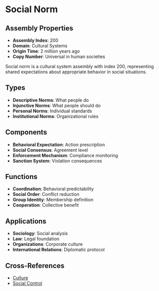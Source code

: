 # Social Norm

## Assembly Properties
- **Assembly Index**: 200
- **Domain**: Cultural Systems
- **Origin Time**: 2 million years ago
- **Copy Number**: Universal in human societies

Social norm is a cultural system assembly with index 200, representing shared expectations about appropriate behavior in social situations.

## Types
- **Descriptive Norms**: What people do
- **Injunctive Norms**: What people should do
- **Personal Norms**: Individual standards
- **Institutional Norms**: Organizational rules

## Components
- **Behavioral Expectation**: Action prescription
- **Social Consensus**: Agreement level
- **Enforcement Mechanism**: Compliance monitoring
- **Sanction System**: Violation consequences

## Functions
- **Coordination**: Behavioral predictability
- **Social Order**: Conflict reduction
- **Group Identity**: Membership definition
- **Cooperation**: Collective benefit

## Applications
- **Sociology**: Social analysis
- **Law**: Legal foundation
- **Organizations**: Corporate culture
- **International Relations**: Diplomatic protocol

## Cross-References
- [Culture](/domains/cognitive/cultural_systems/culture.md)
- [Social Control](/domains/cognitive/social_structures/social_control.md)